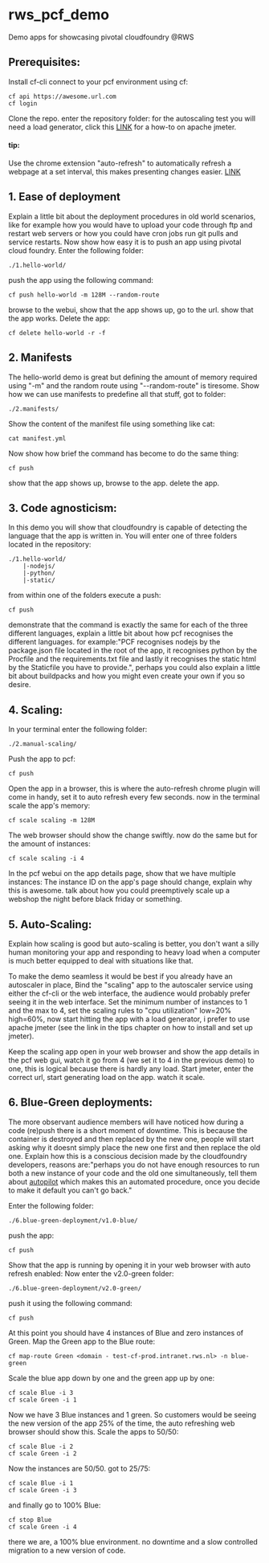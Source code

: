 # rws_pcf_demo
Demo apps for showcasing pivotal cloudfoundry @RWS

## Prerequisites:
Install cf-cli
connect to your pcf environment using cf:
```
cf api https://awesome.url.com
cf login
```
Clone the repo.
enter the repository folder:
for the autoscaling test you will need a load generator, click this [LINK](https://www.digitalocean.com/community/tutorials/how-to-use-apache-jmeter-to-perform-load-testing-on-a-web-server) for a how-to on apache jmeter.

#### tip:
Use the chrome extension "auto-refresh" to automatically refresh a webpage at a set interval, this makes presenting changes easier.
[LINK](https://chrome.google.com/webstore/detail/auto-refresh/ifooldnmmcmlbdennkpdnlnbgbmfalko)

## 1. Ease of deployment
Explain a little bit about the deployment procedures in old world scenarios, like for example how you would have to upload your code through ftp and restart web servers or how you could have cron jobs run git pulls and service restarts. Now show how easy it is to push an app using pivotal cloud foundry.
Enter the following folder:
```
./1.hello-world/
```
push the app using the following command:
```
cf push hello-world -m 128M --random-route
```
browse to the webui, show that the app shows up, go to the url. show that the app works.
Delete the app:
```
cf delete hello-world -r -f
```

## 2. Manifests
The hello-world demo is great but defining the amount of memory required using "-m" and the random route using "--random-route" is tiresome.
Show how we can use manifests to predefine all that stuff, got to folder:
```
./2.manifests/
```
Show the content of the manifest file using something like cat:
```
cat manifest.yml
```
Now show how brief the command has become to do the same thing:
```
cf push
```
show that the app shows up, browse to the app. delete the app.


## 3. Code agnosticism:
In this demo you will show that cloudfoundry is capable of detecting the language that the app is written in.
You will enter one of three folders located in the repository:
```
./1.hello-world/
    |-nodejs/
    |-python/
    |-static/
```
from within one of the folders execute a push:
```
cf push
```
demonstrate that the command is exactly the same for each of the three different languages, explain a little bit about how pcf recognises the different languages.
for example:"PCF recognises nodejs by the package.json file located in the root of the app, it recognises python by the Procfile and the requirements.txt file and lastly it recognises the static html by the Staticfile you have to provide.", perhaps you could also explain a little bit about buildpacks and how you might even create your own if you so desire.

## 4. Scaling:
In your terminal enter the following folder:
```
./2.manual-scaling/
```
Push the app to pcf:
```
cf push
```
Open the app in a browser, this is where the auto-refresh chrome plugin will come in handy, set it to auto refresh every few seconds.
now in the terminal scale the app's memory:
```
cf scale scaling -m 128M
```
The web browser should show the change swiftly.
now do the same but for the amount of instances:
```
cf scale scaling -i 4
```
In the pcf webui on the app details page, show that we have multiple instances:
The instance ID on the app's page should change, explain why this is awesome. talk about how you could preemptively scale up a webshop the night before black friday or something.

## 5. Auto-Scaling:
Explain how scaling is good but auto-scaling is better, you don't want a silly human monitoring your app and responding to heavy load when a computer is much better equipped to deal with situations like that.

To make the demo seamless it would be best if you already have an autoscaler in place, Bind the "scaling" app to the autoscaler service using either the cf-cli or the web interface, the audience would probably prefer seeing it in the web interface.
Set the minimum number of instances to 1 and the max to 4, set the scaling rules to "cpu utilization" low=20% high=60%, now start hitting the app with a load generator, i prefer to use apache jmeter (see the link in the tips chapter on how to install and set up jmeter).

Keep the scaling app open in your web browser and show the app details in the pcf web gui, watch it go from 4 (we set it to 4 in the previous demo) to one, this is logical because there is hardly any load.
Start jmeter, enter the correct url, start generating load on the app. watch it scale.

## 6. Blue-Green deployments:
The more observant audience members will have noticed how during a code (re)push there is a short moment of downtime. This is because the container is destroyed and then replaced by the new one, people will start asking why it doesnt simply place the new one first and then replace the old one. Explain how this is a conscious decision made by the cloudfoundry developers, reasons are:"perhaps you do not have enough resources to run both a new instance of your code and the old one simultaneously, tell them about [autopilot](https://github.com/contraband/autopilot) which makes this an automated procedure, once you decide to make it default you can't go back."

Enter the following folder:
```
./6.blue-green-deployment/v1.0-blue/
```
push the app:
```
cf push
```
Show that the app is running by opening it in your web browser with auto refresh enabled:
Now enter the v2.0-green folder:
```
./6.blue-green-deployment/v2.0-green/
```
push it using the following command:
```
cf push
```
At this point you should have 4 instances of Blue and zero instances of Green.
Map the Green app to the Blue route:
```
cf map-route Green <domain - test-cf-prod.intranet.rws.nl> -n blue-green
```
Scale the blue app down by one and the green app up by one:
```
cf scale Blue -i 3
cf scale Green -i 1
```
Now we have 3 Blue instances and 1 green.
So customers would be seeing the new version of the app 25% of the time, the auto refreshing web browser should show this.
Scale the apps to 50/50:
```
cf scale Blue -i 2
cf scale Green -i 2
```
Now the instances are 50/50.
got to 25/75:
```
cf scale Blue -i 1
cf scale Green -i 3
```
and finally go to 100% Blue:
```
cf stop Blue
cf scale Green -i 4
```
there we are, a 100% blue environment.
no downtime and a slow controlled migration to a new version of code.
